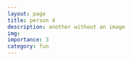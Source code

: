```yaml
---
layout: page
title: person 4
description: another without an image
img:
importance: 3
category: fun
---
```

